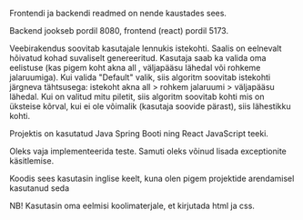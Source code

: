 Frontendi ja backendi readmed on nende kaustades sees.

Backend jookseb pordil 8080, frontend (react) pordil 5173.

Veebirakendus soovitab kasutajale lennukis istekohti. Saalis on eelnevalt hõivatud kohad suvaliselt genereeritud.
Kasutaja saab ka valida oma eelistuse (kas pigem koht akna all , väljapääsu lähedal või rohkeme jalaruumiga).
Kui valida "Default" valik, siis algoritm soovitab istekohti järgneva tähtsusega: istekoht akna all > rohkem jalaruumi > väljapääsu lähedal. Kui on valitud mitu piletit, siis algoritm soovitab kohti mis on üksteise kõrval,
kui ei ole võimalik (kasutaja soovide pärast), siis lähestikku kohti.

Projektis on kasutatud Java Spring Booti ning React JavaScript teeki.

Oleks vaja implementeerida teste.
Samuti oleks võinud lisada exceptionite käsitlemise.

Koodis sees kasutasin inglise keelt, kuna olen pigem projektide arendamisel kasutanud seda

NB! Kasutasin oma eelmisi koolimaterjale, et kirjutada html ja css.